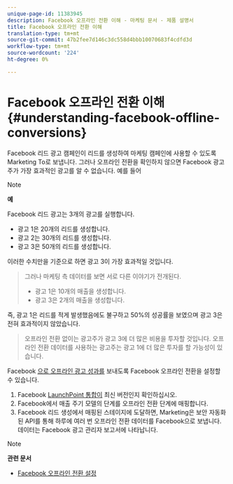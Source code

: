 ```yaml
---
unique-page-id: 11383945
description: Facebook 오프라인 전환 이해 - 마케팅 문서 - 제품 설명서
title: Facebook 오프라인 전환 이해
translation-type: tm+mt
source-git-commit: 47b2fee7d146c3dc558d4bbb10070683f4cdfd3d
workflow-type: tm+mt
source-wordcount: '224'
ht-degree: 0%

---
```



# Facebook 오프라인 전환 이해 {#understanding-facebook-offline-conversions}

Facebook 리드 광고 캠페인이 리드를 생성하여 마케팅 캠페인에 사용할 수 있도록 Marketing To로 보냅니다. 그러나 오프라인 전환을 확인하지 않으면 Facebook 광고주가 가장 효과적인 광고를 알 수 없습니다. 예를 들어

>[!NOTE]
>
>**예**
>
>Facebook 리드 광고는 3개의 광고를 실행합니다.
>
>* 광고 1은 20개의 리드를 생성합니다.
>* 광고 2는 30개의 리드를 생성합니다.
>* 광고 3은 50개의 리드를 생성합니다.

>
>
이러한 수치만을 기준으로 하면 광고 3이 가장 효과적일 것입니다.
>
>그러나 마케팅 측 데이터를 보면 서로 다른 이야기가 전개된다.
>
>* 광고 1은 10개의 매출을 생성합니다.
>* 광고 3은 2개의 매출을 생성합니다.

>
>
즉, 광고 1은 리드를 적게 발생했음에도 불구하고 50%의 성공률을 보였으며 광고 3은 전혀 효과적이지 않았습니다.
>
>오프라인 전환 없이는 광고주가 광고 3에 더 많은 비용을 투자할 것입니다. 오프라인 전환 데이터를 사용하는 광고주는 광고 1에 더 많은 투자를 할 가능성이 있습니다.

Facebook [으로 오프라인 광고 성과를](set-up-facebook-offline-conversions.md) 보내도록 Facebook 오프라인 전환을 설정할 수 있습니다.

1. Facebook [LaunchPoint 통합이](../../../product-docs/demand-generation/ad-network-integrations/add-facebook-custom-audiences-as-a-launchpoint-service.md) 최신 버전인지 확인하십시오.
1. Facebook에서 매출 주기 모델의 단계를 오프라인 전환 단계에 매핑합니다.
1. Facebook 리드 생성에서 매핑된 스테이지에 도달하면, Marketing은 보안 자동화된 API를 통해 하루에 여러 번 오프라인 전환 데이터를 Facebook으로 보냅니다. 데이터는 Facebook 광고 관리자 보고서에 나타납니다.

>[!NOTE]
>
>**관련 문서**
>
>* [Facebook 오프라인 전환 설정](set-up-facebook-offline-conversions.md)

>



